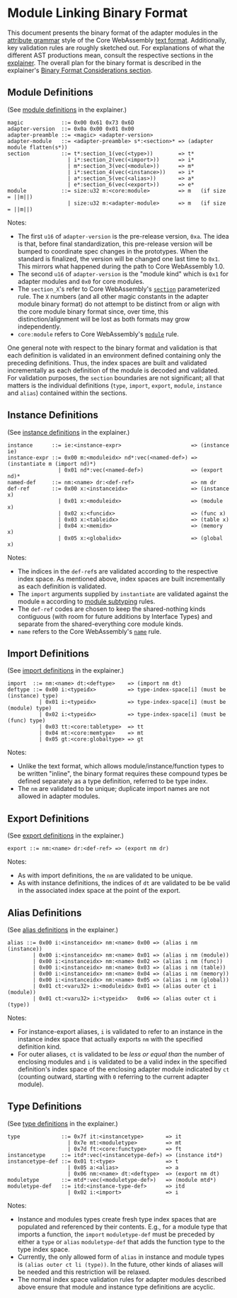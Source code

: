 # Module Linking Binary Format

This document presents the binary format of the adapter modules in the
[attribute grammar] style of the Core WebAssembly [text format]. Additionally,
key validation rules are roughly sketched out. For explanations of what the
different AST productions mean, consult the respective sections in the
[explainer](Explainer.md). The overall plan for the binary format is
described in the explainer's [Binary Format Considerations section](Explainer.md#binary-format-considerations).


## Module Definitions

(See [module definitions](Explainer.md#module-definitions) in the explainer.)
```
magic            ::= 0x00 0x61 0x73 0x6D
adapter-version  ::= 0x0a 0x00 0x01 0x00
adapter-preamble ::= <magic> <adapter-version>
adapter-module   ::= <adapter-preamble> s*:<section>* => (adapter module flatten(s*))
section          ::= t*:section_1(vec(<type>))        => t*
                   | i*:section_2(vec(<import>))      => i* 
                   | m*:section_3(vec(<module>))      => m*
                   | i*:section_4(vec(<instance>))    => i*
                   | a*:section_5(vec(<alias>))       => a*
                   | e*:section_6(vec(<export>))      => e*
module           ::= size:u32 m:<core:module>         => m   (if size = ||m||)
                   | size:u32 m:<adapter-module>      => m   (if size = ||m||)
```
Notes:
* The first `u16` of `adapter-version` is the pre-release version, `0xa`. The
  idea is that, before final standardization, this pre-release version will be
  bumped to coordinate spec changes in the prototypes. When the standard is
  finalized, the version will be changed one last time to `0x1`. This mirrors
  what happened during the path to Core WebAssembly 1.0.
* The second `u16` of `adapter-version` is the "module kind" which is `0x1` for
  adapter modules and `0x0` for core modules.
* The `section_X`'s refer to Core WebAssembly's [`section`] parameterized rule.
  The `X` numbers (and all other magic constants in the adapter module binary
  format) do not attempt to be distinct from or align with the core module
  binary format since, over time, this distinction/alignment will be lost as
  both formats may grow independently.
* `core:module` refers to Core WebAssembly's [`module`] rule.

One general note with respect to the binary format and validation is that each
definition is validated in an environment defined containing only the preceding
definitions. Thus, the index spaces are built and validated incrementally as
each definition of the module is decoded and validated. For validation
purposes, the `section` boundaries are not significant; all that matters is the
individual definitions (`type`, `import`, `export`, `module`, `instance` and
`alias`) contained within the sections.


## Instance Definitions

(See [instance definitions](Explainer.md#instance-definitions) in the explainer.)
```
instance      ::= ie:<instance-expr>                      => (instance ie)
instance-expr ::= 0x00 m:<moduleidx> nd*:vec(<named-def>) => (instantiate m (import nd)*)
                | 0x01 nd*:vec(<named-def>)               => (export nd)*
named-def     ::= nm:<name> dr:<def-ref>                  => nm dr
def-ref       ::= 0x00 x:<instanceidx>                    => (instance x)
                | 0x01 x:<moduleidx>                      => (module x)
                | 0x02 x:<funcidx>                        => (func x)
                | 0x03 x:<tableidx>                       => (table x)
                | 0x04 x:<memidx>                         => (memory x)
                | 0x05 x:<globalidx>                      => (global x)
```
Notes:
* The indices in the `def-ref`s are validated according to the respective index
  space. As mentioned above, index spaces are built incrementally as each
  definition is validated.
* The `import` arguments supplied by `instantiate` are validated against the
  module `m` according to [module subtyping](Subtyping.md#instantiation) rules.
* The `def-ref` codes are chosen to keep the shared-nothing kinds contiguous
  (with room for future additions by Interface Types) and separate from the 
  shared-everything core module kinds.
* `name` refers to the Core WebAssembly's [`name`] rule.


## Import Definitions

(See [import definitions](Explainer.md#import-definitions) in the explainer.)
```
import  ::= nm:<name> dt:<deftype>    => (import nm dt)
deftype ::= 0x00 i:<typeidx>          => type-index-space[i] (must be (instance) type)
          | 0x01 i:<typeidx>          => type-index-space[i] (must be (module) type)
          | 0x02 i:<typeidx>          => type-index-space[i] (must be (func) type)
          | 0x03 tt:<core:tabletype>  => tt
          | 0x04 mt:<core:memtype>    => mt
          | 0x05 gt:<core:globaltype> => gt
```
Notes:
* Unlike the text format, which allows module/instance/function types to be
  written "inline", the binary format requires these compound types be defined
  separately as a type definition, referred to be type index.
* The `nm` are validated to be unique; duplicate import names are not allowed
  in adapter modules.


## Export Definitions

(See [export definitions](Explainer.md#export-definitions) in the explainer.)
```
export ::= nm:<name> dr:<def-ref> => (export nm dr)
```
Notes:
* As with import definitions, the `nm` are validated to be unique.
* As with instance definitions, the indices of `dt` are validated to be
  be valid in the associated index space at the point of the export.


## Alias Definitions

(See [alias definitions](Explainer.md#alias-definitions) in the explainer.)
```
alias ::= 0x00 i:<instanceidx> nm:<name> 0x00 => (alias i nm (instance))
        | 0x00 i:<instanceidx> nm:<name> 0x01 => (alias i nm (module))
        | 0x00 i:<instanceidx> nm:<name> 0x02 => (alias i nm (func))
        | 0x00 i:<instanceidx> nm:<name> 0x03 => (alias i nm (table))
        | 0x00 i:<instanceidx> nm:<name> 0x04 => (alias i nm (memory))
        | 0x00 i:<instanceidx> nm:<name> 0x05 => (alias i nm (global))
        | 0x01 ct:<varu32> i:<moduleidx> 0x01 => (alias outer ct i (module))
        | 0x01 ct:<varu32> i:<typeidx>   0x06 => (alias outer ct i (type))
```
Notes:
* For instance-export aliases, `i` is validated to refer to an instance in the
  instance index space that actually exports `nm` with the specified definition
  kind.
* For outer aliases, `ct` is validated to be *less or equal than* the number
  of enclosing modules and `i` is validated to be a valid index in the
  specified definition's index space of the enclosing adapter module indicated
  by `ct` (counting outward, starting with `0` referring to the current adapter
  module).


## Type Definitions

(See [type definitions](Explainer.md#type-definitions) in the explainer.)
```
type             ::= 0x7f it:<instancetype>       => it
                   | 0x7e mt:<moduletype>         => mt
                   | 0x7d ft:<core:functype>      => ft
instancetype     ::= itd*:vec(<instancetype-def>) => (instance itd*)
instancetype-def ::= 0x01 t:<type>                => t
                   | 0x05 a:<alias>               => a
                   | 0x06 nm:<name> dt:<deftype>  => (export nm dt)
moduletype       ::= mtd*:vec(<moduletype-def>)   => (module mtd*)
moduletype-def   ::= itd:<instance-type-def>      => itd
                   | 0x02 i:<import>              => i
```
Notes:
* Instance and modules types create fresh type index spaces that are
  populated and referenced by their contents. E.g., for a module type that
  imports a function, the `import` `moduletype-def` must be preceded by
  either a `type` or `alias` `moduletype-def` that adds the function type to
  the type index space.
* Currently, the only allowed form of `alias` in instance and module types
  is `(alias outer ct li (type))`. In the future, other kinds of aliases
  will be needed and this restriction will be relaxed.
* The normal index space validation rules for adapter modules described above
  ensure that module and instance type definitions are acyclic.



[Attribute Grammar]: https://en.wikipedia.org/wiki/Attribute_grammar
[Text Format]: https://webassembly.github.io/spec/core/text/conventions.html
[`section`]: https://webassembly.github.io/spec/core/binary/modules.html#sections
[`module`]: https://webassembly.github.io/spec/core/binary/modules.html#binary-module
[`name`]: https://webassembly.github.io/spec/core/binary/values.html#binary-name
